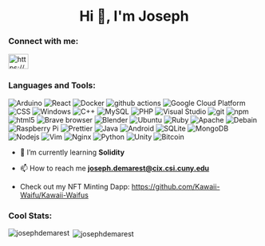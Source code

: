 <h1 align="center">Hi 👋, I'm Joseph</h1>
<h3 align="left">Connect with me:</h3>
<p align="left">
<a href="https://www.linkedin.com/in/joseph-demarest-463334124/" target="blank"><img align="center" src="https://cdn.jsdelivr.net/npm/simple-icons@3.0.1/icons/linkedin.svg" alt="https://www.linkedin.com/in/giannagalard/" height="30" width="40" /></a>
</p>

<h3 align="left">Languages and Tools:</h3>
<p>
  <img alt="Arduino" src="https://img.shields.io/badge/-Arduino-00979D?style=flat-square&logo=Arduino&logoColor=white" />
  <img alt="React" src="https://img.shields.io/badge/-React-45b8d8?style=flat-square&logo=react&logoColor=white" />
  <img alt="Docker" src="https://img.shields.io/badge/-Docker-46a2f1?style=flat-square&logo=docker&logoColor=white" />
  <img alt="github actions" src="https://img.shields.io/badge/-Github_Actions-2088FF?style=flat-square&logo=github-actions&logoColor=white" />
  <img alt="Google Cloud Platform" src="https://img.shields.io/badge/-Google_Cloud_Platform-1a73e8?style=flat-square&logo=google-cloud&logoColor=white" />
  <img alt="CSS" src="https://img.shields.io/badge/-CSS3-%231572B6?style=flat-square&logo=css3&logoColor=white" />
  <img alt="Windows" src="https://img.shields.io/badge/-Windows-0078D6?style=flat-square&logo=Windows&logoColor=white" />
  <img alt="C++" src="https://img.shields.io/badge/-C++-%2300599C?style=flat-square&logo=c%2B%2B&logoColor=white" />
  <img alt="MySQL" src="https://img.shields.io/badge/-MySQL-%2300f?style=flat-square&logo=MySQL&logoColor=white" />
  <img alt="PHP" src="https://img.shields.io/badge/-PHP-%23777BB4?style=flat-square&logo=php&logoColor=white" />
  <img alt="Visual Studio" src="https://img.shields.io/badge/-Visual Studio-5C2D91?style=flat-square&logo=visual-studio&logoColor=white" />
  <img alt="git" src="https://img.shields.io/badge/-Git-F05032?style=flat-square&logo=git&logoColor=white" />
  <img alt="npm" src="https://img.shields.io/badge/-NPM-CB3837?style=flat-square&logo=npm&logoColor=white" />
  <img alt="html5" src="https://img.shields.io/badge/-HTML5-E34F26?style=flat-square&logo=html5&logoColor=white" />
  <img alt="Brave browser" src="https://img.shields.io/badge/-Brave_Browser-FB542B?style=flat-square&logo=brave&logoColor=white" />
  <img alt="Blender" src="https://img.shields.io/badge/-Blender-FF4500?style=flat-square&logo=blender&logoColor=white" />
  <img alt="Ubuntu" src="https://img.shields.io/badge/-Ubuntu-E95420?style=flat-square&logo=Ubuntu&logoColor=white" />
  <img alt="Ruby" src="https://img.shields.io/badge/-Ruby-%23CC342D?style=flat-square&logo=ruby&logoColor=white" />
  <img alt="Apache" src="https://img.shields.io/badge/-Apache-%23D42029?style=flat-square&logo=Apache&logoColor=white" />
  <img alt="Debain" src="https://img.shields.io/badge/-Debain-D70A53?style=flat-square&logo=Debain&logoColor=white" />
  <img alt="Raspberry Pi" src="https://img.shields.io/badge/-Raspberry Pi-C51A4A?style=flat-square&logo=Raspberry-Pi&logoColor=white" /> 
  <img alt="Prettier" src="https://img.shields.io/badge/-Prettier-F7B93E?style=flat-square&logo=prettier&logoColor=white" />
  <img alt="Java" src="https://img.shields.io/badge/-Java-%23ED8B00?style=flat-square&logo=java&logoColor=white" />
  <img alt="Android" src="https://img.shields.io/badge/-Android-3DDC84?style=flat-square&logo=Android&logoColor=white" />
  <img alt="SQLite" src="https://img.shields.io/badge/-SQLite-2307405e?style=flat-square&logo=SQLite&logoColor=white" />
  <img alt="MongoDB" src="https://img.shields.io/badge/-MongoDB-13aa52?style=flat-square&logo=mongodb&logoColor=white" />
  <img alt="Nodejs" src="https://img.shields.io/badge/-NodeJS-43853d?style=flat-square&logo=Node.js&logoColor=white" />
  <img alt="Vim" src="https://img.shields.io/badge/-Vim-%2311AB00?style=flat-square&logo=Vim&logoColor=white" />
  <img alt="Nginx" src="https://img.shields.io/badge/-Nginx-%23009639?style=flat-square&logo=Nginx&logoColor=white" />
  <img alt="Python" src="https://img.shields.io/badge/-python-%2314354C?style=flat-square&logo=python&logoColor=white" />
  <img alt="Unity" src="https://img.shields.io/badge/-Unity-000000?style=flat-square&logo=Unity&logoColor=white" />
  <img alt="Bitcoin" src="https://img.shields.io/badge/-Bitcoin-000000?style=flat-square&logo=Bitcoin&logoColor=white" /> 
</p>

- 🌱 I’m currently learning **Solidity**

- 📫 How to reach me **joseph.demarest@cix.csi.cuny.edu**

- Check out my NFT Minting Dapp: https://github.com/Kawaii-Waifu/Kawaii-Waifus


<h3 align="left">Cool Stats:</h3>
<p><img align="left" src="https://github-readme-stats.vercel.app/api/top-langs?username=josephdemarest&show_icons=true&theme=tokyonight&locale=en&layout=compact" alt="josephdemarest" /></p>

<p>&nbsp;<img align="center" src="https://github-readme-stats.vercel.app/api?username=josephdemarest&show_icons=true&theme=tokyonight&locale=en" alt="josephdemarest" /></p>

